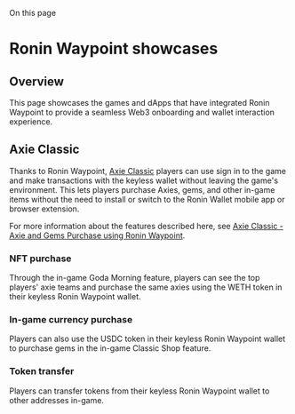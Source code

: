 On this page

# Ronin Waypoint showcases

## Overview[​](/mavis/ronin-waypoint/reference/showcases#overview "Direct link to Overview")

This page showcases the games and dApps that have integrated Ronin Waypoint to provide a seamless Web3 onboarding and wallet interaction experience.

## Axie Classic[​](/mavis/ronin-waypoint/reference/showcases#axie-classic "Direct link to Axie Classic")

Thanks to Ronin Waypoint, [Axie Classic](https://hub.skymavis.com/games/classic) players can use sign in to the game and make transactions with the keyless wallet without leaving the game's environment. This lets players purchase Axies, gems, and other in-game items without the need to install or switch to the Ronin Wallet mobile app or browser extension.

For more information about the features described here, see [Axie Classic - Axie and Gems Purchase using Ronin Waypoint](https://support.axieinfinity.com/hc/en-us/articles/27582437579291-Axie-Classic-Axie-and-Gems-Purchase-using-Mavis-ID).

### NFT purchase[​](/mavis/ronin-waypoint/reference/showcases#nft-purchase "Direct link to NFT purchase")

Through the in-game Goda Morning feature, players can see the top players' axie teams and purchase the same axies using the WETH token in their keyless Ronin Waypoint wallet.

### In-game currency purchase[​](/mavis/ronin-waypoint/reference/showcases#in-game-currency-purchase "Direct link to In-game currency purchase")

Players can also use the USDC token in their keyless Ronin Waypoint wallet to purchase gems in the in-game Classic Shop feature.

### Token transfer[​](/mavis/ronin-waypoint/reference/showcases#token-transfer "Direct link to Token transfer")

Players can transfer tokens from their keyless Ronin Waypoint wallet to other addresses in-game.

